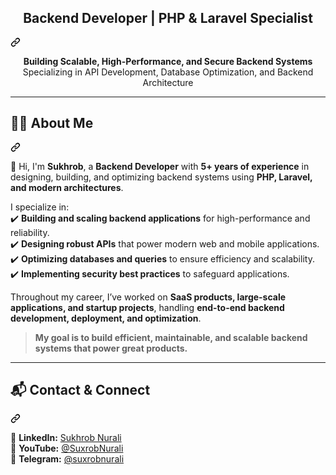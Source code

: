<div class="Box-sc-g0xbh4-0 js-snippet-clipboard-copy-unpositioned DirectoryRichtextContent-module__SharedMarkdownContent--YORdJ" data-hpc="true"><article class="markdown-body entry-content container-lg" itemprop="text"><div class="markdown-heading" dir="auto"><h1 align="center" tabindex="-1" class="heading-element" dir="auto">Backend Developer | PHP &amp; Laravel Specialist</h1><a id="user-content-backend-developer--php--laravel-specialist" class="anchor" aria-label="Permalink: Backend Developer | PHP &amp; Laravel Specialist" href="#backend-developer--php--laravel-specialist"><svg class="octicon octicon-link" viewBox="0 0 16 16" version="1.1" width="16" height="16" aria-hidden="true"><path d="m7.775 3.275 1.25-1.25a3.5 3.5 0 1 1 4.95 4.95l-2.5 2.5a3.5 3.5 0 0 1-4.95 0 .751.751 0 0 1 .018-1.042.751.751 0 0 1 1.042-.018 1.998 1.998 0 0 0 2.83 0l2.5-2.5a2.002 2.002 0 0 0-2.83-2.83l-1.25 1.25a.751.751 0 0 1-1.042-.018.751.751 0 0 1-.018-1.042Zm-4.69 9.64a1.998 1.998 0 0 0 2.83 0l1.25-1.25a.751.751 0 0 1 1.042.018.751.751 0 0 1 .018 1.042l-1.25 1.25a3.5 3.5 0 1 1-4.95-4.95l2.5-2.5a3.5 3.5 0 0 1 4.95 0 .751.751 0 0 1-.018 1.042.751.751 0 0 1-1.042.018 1.998 1.998 0 0 0-2.83 0l-2.5 2.5a1.998 1.998 0 0 0 0 2.83Z"></path></svg></a></div>
<p align="center" dir="auto">
  <strong>Building Scalable, High-Performance, and Secure Backend Systems</strong><br>
  Specializing in API Development, Database Optimization, and Backend Architecture
</p>
<hr>
<div class="markdown-heading" dir="auto"><h2 tabindex="-1" class="heading-element" dir="auto">👨‍💻 About Me</h2><a id="user-content--about-me" class="anchor" aria-label="Permalink: 👨‍💻 About Me" href="#-about-me"><svg class="octicon octicon-link" viewBox="0 0 16 16" version="1.1" width="16" height="16" aria-hidden="true"><path d="m7.775 3.275 1.25-1.25a3.5 3.5 0 1 1 4.95 4.95l-2.5 2.5a3.5 3.5 0 0 1-4.95 0 .751.751 0 0 1 .018-1.042.751.751 0 0 1 1.042-.018 1.998 1.998 0 0 0 2.83 0l2.5-2.5a2.002 2.002 0 0 0-2.83-2.83l-1.25 1.25a.751.751 0 0 1-1.042-.018.751.751 0 0 1-.018-1.042Zm-4.69 9.64a1.998 1.998 0 0 0 2.83 0l1.25-1.25a.751.751 0 0 1 1.042.018.751.751 0 0 1 .018 1.042l-1.25 1.25a3.5 3.5 0 1 1-4.95-4.95l2.5-2.5a3.5 3.5 0 0 1 4.95 0 .751.751 0 0 1-.018 1.042.751.751 0 0 1-1.042.018 1.998 1.998 0 0 0-2.83 0l-2.5 2.5a1.998 1.998 0 0 0 0 2.83Z"></path></svg></a></div>
<p dir="auto">👋 Hi, I'm <strong>Sukhrob</strong>, a <strong>Backend Developer</strong> with <strong>5+ years of experience</strong> in designing, building, and optimizing backend systems using <strong>PHP, Laravel, and modern architectures</strong>.</p>
<p dir="auto">I specialize in:<br>
✔️ <strong>Building and scaling backend applications</strong> for high-performance and reliability.<br>
✔️ <strong>Designing robust APIs</strong> that power modern web and mobile applications.<br>
✔️ <strong>Optimizing databases and queries</strong> to ensure efficiency and scalability.<br>
✔️ <strong>Implementing security best practices</strong> to safeguard applications.</p>
<p dir="auto">Throughout my career, I’ve worked on <strong>SaaS products, large-scale applications, and startup projects</strong>, handling <strong>end-to-end backend development, deployment, and optimization</strong>.</p>
<blockquote>
<p dir="auto"><strong>My goal is to build efficient, maintainable, and scalable backend systems that power great products.</strong></p>
</blockquote>
<hr>
<div class="markdown-heading" dir="auto"><h2 tabindex="-1" class="heading-element" dir="auto">📬 Contact &amp; Connect</h2><a id="user-content--contact--connect" class="anchor" aria-label="Permalink: 📬 Contact &amp; Connect" href="#-contact--connect"><svg class="octicon octicon-link" viewBox="0 0 16 16" version="1.1" width="16" height="16" aria-hidden="true"><path d="m7.775 3.275 1.25-1.25a3.5 3.5 0 1 1 4.95 4.95l-2.5 2.5a3.5 3.5 0 0 1-4.95 0 .751.751 0 0 1 .018-1.042.751.751 0 0 1 1.042-.018 1.998 1.998 0 0 0 2.83 0l2.5-2.5a2.002 2.002 0 0 0-2.83-2.83l-1.25 1.25a.751.751 0 0 1-1.042-.018.751.751 0 0 1-.018-1.042Zm-4.69 9.64a1.998 1.998 0 0 0 2.83 0l1.25-1.25a.751.751 0 0 1 1.042.018.751.751 0 0 1 .018 1.042l-1.25 1.25a3.5 3.5 0 1 1-4.95-4.95l2.5-2.5a3.5 3.5 0 0 1 4.95 0 .751.751 0 0 1-.018 1.042.751.751 0 0 1-1.042.018 1.998 1.998 0 0 0-2.83 0l-2.5 2.5a1.998 1.998 0 0 0 0 2.83Z"></path></svg></a></div>
<p dir="auto">🔗 <strong>LinkedIn:</strong> <a href="https://www.linkedin.com/in/sukhrob-nurali/" rel="nofollow">Sukhrob Nurali</a><br>
📢 <strong>YouTube:</strong> <a href="https://www.youtube.com/@SuxrobNurali" rel="nofollow">@SuxrobNurali</a><br>
💬 <strong>Telegram:</strong> <a href="https://t.me/suxrobnurali" rel="nofollow">@suxrobnurali</a></p>
</article></div>

